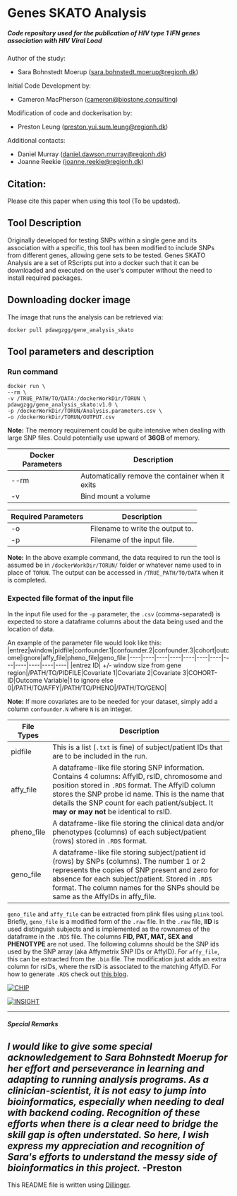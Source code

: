 # Genes SKATO Analysis 
##### Code repository used for the publication of HIV type 1 IFN genes association with HIV Viral Load
Author of the study:
- Sara Bohnstedt Moerup (sara.bohnstedt.moerup@regionh.dk)

Initial Code Development by:
- Cameron MacPherson (cameron@biostone.consulting)

Modification of code and dockerisation by:
- Preston Leung (preston.yui.sum.leung@regionh.dk)
 
Additional contacts:
- Daniel Murray (daniel.dawson.murray@regionh.dk)
- Joanne Reekie (joanne.reekie@regionh.dk)

## Citation:
Please cite this paper when using this tool (To be updated).

## Tool Description
Originally developed for testing SNPs within a single gene and its association with a specific, this tool has been modified to include SNPs from different genes, allowing gene sets to be tested. Genes SKATO Analysis are a set of RScripts put into a docker such that it can be downloaded and executed on the user's computer without the need to install required packages.  

## Downloading docker image
The image that runs the analysis can be retrieved via:
```
docker pull pdawgzgg/gene_analysis_skato
```


## Tool parameters and description
### Run command
```
docker run \
--rm \
-v /TRUE_PATH/TO/DATA:/dockerWorkDir/TORUN \
pdawgzgg/gene_analysis_skato:v1.0 \
-p /dockerWorkDir/TORUN/Analysis.parameters.csv \
-o /dockerWorkDir/TORUN/OUTPUT.csv
```
**Note:** The memory requirement could be quite intensive when dealing with large SNP files. Could potentially use upward of **36GB** of memory.

| Docker Parameters | Description |
|----|----|
| --rm | Automatically remove the container when it exits |
| -v | Bind mount a volume |


| Required Parameters | Description |
|----|----|
| -o | Filename to write the output to. |
| -p | Filename of the input file. |

**Note:** In the above example command, the data required to run the tool is assumed be in `/dockerWorkDir/TORUN/` folder or whatever name used to in place of `TORUN`. The output can be accessed in `/TRUE_PATH/TO/DATA` when it is completed.

### Expected file format of the input file
In the input file used for the `-p` parameter, the `.csv` (comma-separated) is expected to store a dataframe columns about the data being used and the location of data.

An example of the parameter file would look like this:
|entrez|window|pidfile|confounder.1|confounder.2|confounder.3|cohort|outcome|ignore|affy_file|pheno_file|geno_file
|----|----|----|----|----|----|----|----|----|----|----|----|
|entrez ID| +/- window size from gene region|/PATH/TO/PIDFILE|Covariate 1|Covariate 2|Covariate 3|COHORT-ID|Outcome Variable|1 to ignore else 0|/PATH/TO/AFFY|/PATH/TO/PHENO|/PATH/TO/GENO|

**Note:** If more covariates are to be needed for your dataset, simply add a column `confounder.N` where `N` is an integer.


|File Types | Description |
|----|----|
|pidfile| This is a list (`.txt` is fine) of subject/patient IDs that are to be included in the run. |
|affy_file| A dataframe-like file storing SNP information. Contains 4 columns: AffyID, rsID, chromosome and position stored in `.RDS` format. The AffyID column stores the SNP probe id name. This is the name that details the SNP count for each patient/subject. It **may or may not** be identical to rsID. |
|pheno_file| A dataframe-like file storing the clinical data and/or phenotypes (columns) of each subject/patient (rows) stored in `.RDS` format. |
|geno_file| A dataframe-like file storing subject/patient id (rows) by SNPs (columns). The number 1 or 2 represents the copies of SNP present and zero for absence for each subject/patient. Stored in `.RDS` format. The column names for the SNPs should be same as the AffyIDs in affy_file. |

`geno_file` and `affy_file` can be extracted from plink files using `plink` tool. Briefly, `geno_file` is a modified form of the `.raw` file. In the `.raw` file, **IID** is used distinguish subjects and is implemented as the rownames of the dataframe in the `.RDS` file. The columns **FID, PAT, MAT, SEX and PHENOTYPE** are not used. The following columns should be the SNP ids used by the SNP array (aka Affymetrix SNP IDs or AffyID). For `affy_file`, this can be extracted from the `.bim` file. The modification just adds an extra column for rsIDs, where the rsID is associated to the matching AffyID. For how to generate `.RDS` check out [this blog](https://www.r-bloggers.com/2016/12/remember-to-use-the-rds-format/).

[![CHIP](https://chip.dk/Portals/0/CHIP_new.png?ver=2020-10-01-104734-463)](https://chip.dk)

[![INSIGHT](https://chip.dk/portals/0/files/INSIGHT/INSIGHT-logo.png?ver=2020-06-22-123834-000)](http://insight.ccbr.umn.edu)

----
##### Special Remarks
*I would like to give some special acknowledgement to Sara Bohnstedt Moerup for her effort and perseverance in learning and adapting to running analysis programs. As a clinician-scientist, it is not easy to jump into bioinformatics, especially when needing to deal with backend coding. Recognition of these efforts when there is a clear need to bridge the skill gap is often understated. So here, I wish express my appreciation and recognition of Sara's efforts to understand the messy side of bioinformatics in this project.* 
-Preston
----
This README file is written using [Dillinger](dillinger.io).

